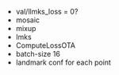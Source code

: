 - val/llmks_loss = 0?
- mosaic
- mixup
- lmks
- ComputeLossOTA
- batch-size 16
- landmark conf for each point

